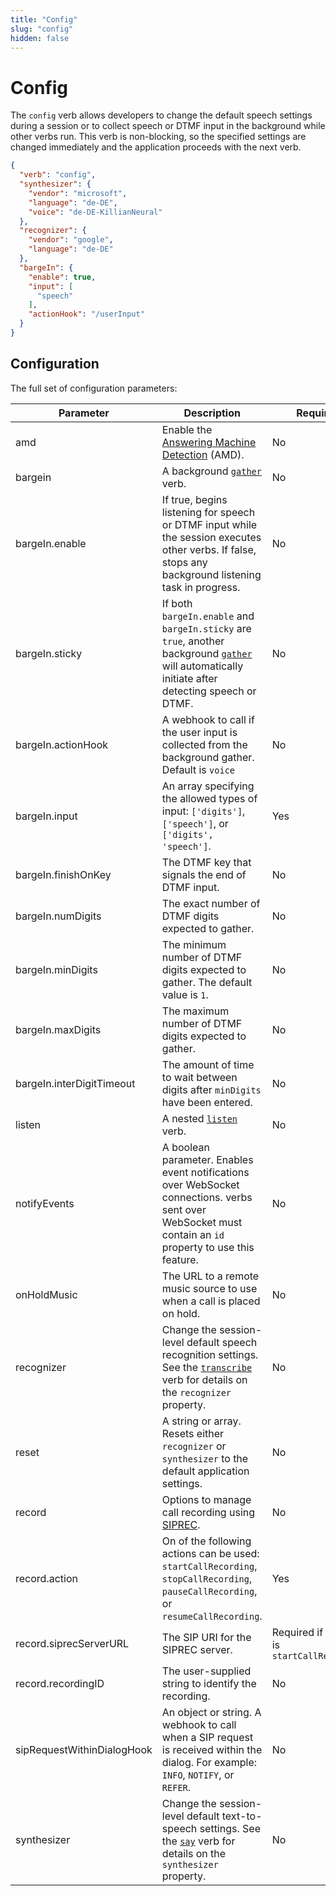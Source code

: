 ```yaml
---
title: "Config"
slug: "config"
hidden: false
---
```


# Config

The `config` verb allows developers to change the default speech settings during a session or to collect speech or DTMF input in the background while other verbs run. This verb is non-blocking, so the specified settings are changed immediately and the application proceeds with the next verb.

```json
{
  "verb": "config",
  "synthesizer": {
    "vendor": "microsoft",
    "language": "de-DE",
    "voice": "de-DE-KillianNeural"
  },
  "recognizer": {
    "vendor": "google",
    "language": "de-DE"
  },
  "bargeIn": {
    "enable": true,
    "input": [
      "speech"
    ],
    "actionHook": "/userInput"
  }
}
```

## Configuration

The full set of configuration parameters:

| Parameter                  | Description                                                                                                                                                    | Required                                   |
|----------------------------|----------------------------------------------------------------------------------------------------------------------------------------------------------------|--------------------------------------------|
| amd                        | Enable the [Answering Machine Detection](amd.md) (AMD).                                                                                                        | No                                         |
| bargein                    | A background [`gather`](gather.md) verb.                                                                                                                    | No                                         |
| bargeIn.enable             | If true, begins listening for speech or DTMF input while the session executes other verbs. If false, stops any background listening task in progress.       | No                                         |
| bargeIn.sticky             | If both `bargeIn.enable` and `bargeIn.sticky` are `true`, another background [`gather`](gather.md) will automatically initiate after detecting speech or DTMF. | No                                         |
| bargeIn.actionHook         | A webhook to call if the user input is collected from the background gather. Default is `voice`                                                                                  | No                                         |
| bargeIn.input              | An array specifying the allowed types of input: `['digits']`, `['speech']`, or `['digits', 'speech']`.                                                         | Yes                                        |
| bargeIn.finishOnKey        | The DTMF key that signals the end of DTMF input.                                                                                                               | No                                         |
| bargeIn.numDigits          | The exact number of DTMF digits expected to gather.                                                                                                            | No                                         |
| bargeIn.minDigits          | The minimum number of DTMF digits expected to gather. The default value is `1`.                                                                                | No                                         |
| bargeIn.maxDigits          | The maximum number of DTMF digits expected to gather.                                                                                                          | No                                         |
| bargeIn.interDigitTimeout  | The amount of time to wait between digits after `minDigits` have been entered.                                                                                 | No                                         |
| listen                     | A nested [`listen`](listen.md) verb.                                                                                                                        | No                                         |
| notifyEvents               | A boolean parameter. Enables event notifications over WebSocket connections. verbs sent over WebSocket must contain an `id` property to use this feature.   | No                                         |
| onHoldMusic                | The URL to a remote music source to use when a call is placed on hold.                                                                                         | No                                         |
| recognizer                 | Change the session-level default speech recognition settings. See the [`transcribe`](transcribe.md) verb for details on the `recognizer` property.          | No                                         |
| reset                      | A string or array. Resets either `recognizer` or `synthesizer` to the default application settings.                                                            | No                                         |
| record                     | Options to manage call recording using [SIPREC](sip-request.md).                                                                                               | No                                         |
| record.action              | On of the following actions can be used: `startCallRecording`, `stopCallRecording`, `pauseCallRecording`, or `resumeCallRecording`.                            | Yes                                        |
| record.siprecServerURL     | The SIP URI for the SIPREC server.                                                                                                                             | Required if action is `startCallRecording` |
| record.recordingID         | The user-supplied string to identify the recording.                                                                                                            | No                                         |
| sipRequestWithinDialogHook | An object or string. A webhook to call when a SIP request is received within the dialog. For example: `INFO`, `NOTIFY`, or `REFER`.                            | No                                         |
| synthesizer                | Change the session-level default text-to-speech settings. See the [`say`](say.md) verb for details on the `synthesizer` property.                           | No                                         |
